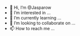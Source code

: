 - 👋 Hi, I’m @Jasparow
- 👀 I’m interested in ...
- 🌱 I’m currently learning ...
- 💞️ I’m looking to collaborate on ...
- 📫 How to reach me ...

<!---
Jasparow/Jasparow is a ✨ special ✨ repository because its `README.md` (this file) appears on your GitHub profile.
You can click the Preview link to take a look at your changes.
--->
